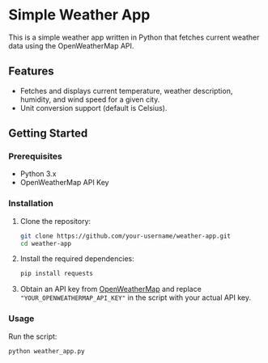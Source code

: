 # Simple Weather App

This is a simple weather app written in Python that fetches current weather data using the OpenWeatherMap API.

## Features

- Fetches and displays current temperature, weather description, humidity, and wind speed for a given city.
- Unit conversion support (default is Celsius).

## Getting Started

### Prerequisites

- Python 3.x
- OpenWeatherMap API Key

### Installation

1. Clone the repository:

    ```bash
    git clone https://github.com/your-username/weather-app.git
    cd weather-app
    ```

2. Install the required dependencies:

    ```bash
    pip install requests
    ```

3. Obtain an API key from [OpenWeatherMap](https://openweathermap.org/api) and replace `"YOUR_OPENWEATHERMAP_API_KEY"` in the script with your actual API key.

### Usage

Run the script:

```bash
python weather_app.py
